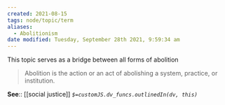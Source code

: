 ```yaml
---
created: 2021-08-15
tags: node/topic/term
aliases:
  - Abolitionism
date modified: Tuesday, September 28th 2021, 9:59:34 am
---
```


This topic serves as a bridge between all forms of abolition

> Abolition is the action or an act of abolishing a system, practice, or institution.

**See**:: [[social justice]]
*`$=customJS.dv_funcs.outlinedIn(dv, this)`*
